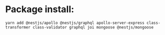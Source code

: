 # Package install:
```
yarn add @nestjs/apollo @nestjs/graphql apollo-server-express class-transformer class-validator graphql joi mongoose @nestjs/mongoose
```

